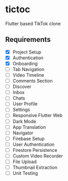 # tictoc

Flutter based TikTok clone

## Requirements

- [x] Project Setup
- [x] Authentication
- [x] Onboarding
- [ ] Tab Navigation
- [ ] Video Timeline
- [ ] Comments Section
- [ ] Discover
- [ ] Inbox
- [ ] Chats
- [ ] User Profile
- [ ] Settings
- [ ] Responsive Flutter Web
- [ ] Dark Mode
- [ ] App Translation
- [ ] Navigator
- [ ] Firebase Setup
- [ ] User Authentication
- [ ] Firestore Persistence
- [ ] Custom Video Recorder
- [ ] File Upload
- [ ] Thumbnail Extraction
- [ ] Unit Testing
